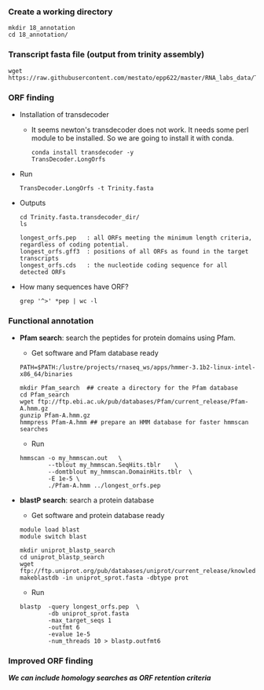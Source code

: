 ### Create a working directory

```{php}
mkdir 18_annotation
cd 18_annotation/
```

### Transcript fasta file (output from trinity assembly)

```{php}
wget https://raw.githubusercontent.com/mestato/epp622/master/RNA_labs_data/Trinity.fasta
```

### ORF finding

* Installation of  transdecoder
    + It seems newton's transdecoder does not work. It needs some perl module to be installed. So we are going to install it with conda.

        ```{R}
        conda install transdecoder -y
        TransDecoder.LongOrfs
        ```

* Run
    ```{php}
    TransDecoder.LongOrfs -t Trinity.fasta
    ```

* Outputs
    
    ```{php}
    cd Trinity.fasta.transdecoder_dir/
    ls
    ```
    
    ```{R}
    longest_orfs.pep   : all ORFs meeting the minimum length criteria, regardless of coding potential.
    longest_orfs.gff3  : positions of all ORFs as found in the target transcripts
    longest_orfs.cds   : the nucleotide coding sequence for all detected ORFs
    ```

* How many sequences have ORF?

    ```{php}
    grep '^>' *pep | wc -l
    ```

### Functional annotation

* __Pfam search__: search the peptides for protein domains using Pfam.

    + Get software and Pfam database ready
    ```{php}
    PATH=$PATH:/lustre/projects/rnaseq_ws/apps/hmmer-3.1b2-linux-intel-x86_64/binaries
    
    mkdir Pfam_search  ## create a directory for the Pfam database
    cd Pfam_search
    wget ftp://ftp.ebi.ac.uk/pub/databases/Pfam/current_release/Pfam-A.hmm.gz
    gunzip Pfam-A.hmm.gz
    hmmpress Pfam-A.hmm ## prepare an HMM database for faster hmmscan searches
    ```

    + Run
    ```{php}
    hmmscan -o my_hmmscan.out   \
            --tblout my_hmmscan.SeqHits.tblr    \
            --domtblout my_hmmscan.DomainHits.tblr  \ 
            -E 1e-5 \
            ./Pfam-A.hmm ../longest_orfs.pep
    ```
    
* __blastP search__: search a protein database

    + Get software and protein database ready
    
    ```{php}
    module load blast
    module switch blast
    
    mkdir uniprot_blastp_search
    cd uniprot_blastp_search
    wget ftp://ftp.uniprot.org/pub/databases/uniprot/current_release/knowledgebase/complete/uniprot_sprot.fasta.gz
    makeblastdb -in uniprot_sprot.fasta -dbtype prot
    ```
    
    + Run
    
    ```{php}
    blastp  -query longest_orfs.pep  \
            -db uniprot_sprot.fasta  
            -max_target_seqs 1 
            -outfmt 6 
            -evalue 1e-5 
            -num_threads 10 > blastp.outfmt6
    ```


### Improved ORF finding

__*We can include homology searches as ORF retention criteria*__


